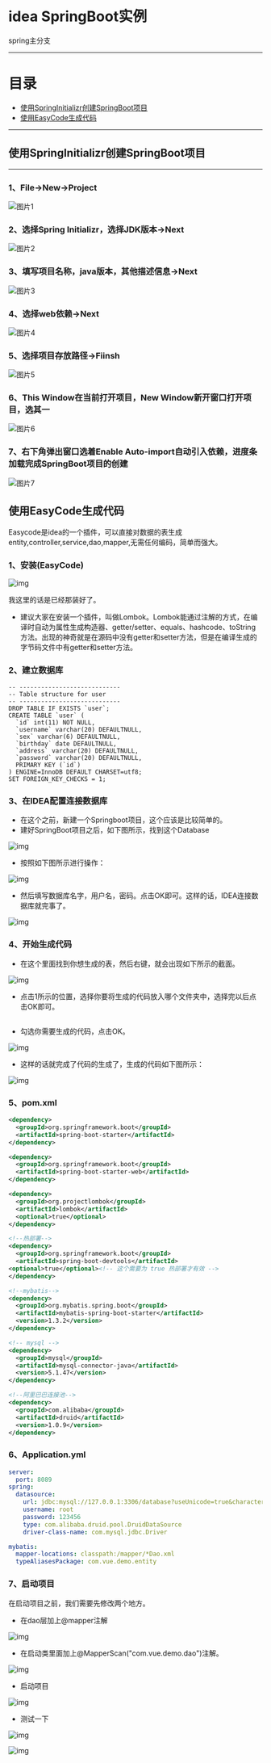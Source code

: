 # idea SpringBoot实例
spring主分支
****
# 目录
* [使用SpringInitializr创建SpringBoot项目](#使用SpringInitializr创建SpringBoot项目) 
* [使用EasyCode生成代码](#使用EasyCode生成代码) 
****
## 使用SpringInitializr创建SpringBoot项目
------
###  1、File→New→Project 

![图片1](assets/1.png)

###  2、选择Spring Initializr，选择JDK版本→Next  

![图片2](assets/2.png)

###  3、填写项目名称，java版本，其他描述信息→Next     

![图片3](assets/3.png)

###  4、选择web依赖→Next   

![图片4](assets/4.png)

###  5、选择项目存放路径→Fiinsh

![图片5](assets/5.png)

###  6、This Window在当前打开项目，New Window新开窗口打开项目，选其一

![图片6](assets/6.png)

###  7、右下角弹出窗口选着Enable Auto-import自动引入依赖，进度条加载完成SpringBoot项目的创建

![图片7](assets/7.png)

## 使用EasyCode生成代码

Easycode是idea的一个插件，可以直接对数据的表生成entity,controller,service,dao,mapper,无需任何编码，简单而强大。

### 1、安装(EasyCode)

![img](assets/640-1583483562423.jfif)

我这里的话是已经那装好了。

- 建议大家在安装一个插件，叫做Lombok。Lombok能通过注解的方式，在编译时自动为属性生成构造器、getter/setter、equals、hashcode、toString方法。出现的神奇就是在源码中没有getter和setter方法，但是在编译生成的字节码文件中有getter和setter方法。

### 2、建立数据库

```mysql
-- ----------------------------
-- Table structure for user
-- ----------------------------
DROP TABLE IF EXISTS `user`;
CREATE TABLE `user` (
  `id` int(11) NOT NULL,
  `username` varchar(20) DEFAULTNULL,
  `sex` varchar(6) DEFAULTNULL,
  `birthday` date DEFAULTNULL,
  `address` varchar(20) DEFAULTNULL,
  `password` varchar(20) DEFAULTNULL,
  PRIMARY KEY (`id`)
) ENGINE=InnoDB DEFAULT CHARSET=utf8;
SET FOREIGN_KEY_CHECKS = 1;
```

### 3、在IDEA配置连接数据库

- 在这个之前，新建一个Springboot项目，这个应该是比较简单的。
- 建好SpringBoot项目之后，如下图所示，找到这个Database

![img](assets/640-1583483562455.jfif)

- 按照如下图所示进行操作：

![img](assets/640-1583483562415.jfif)

- 然后填写数据库名字，用户名，密码。点击OK即可。这样的话，IDEA连接数据库就完事了。

![img](assets/640.jfif)

### 4、开始生成代码

- 在这个里面找到你想生成的表，然后右键，就会出现如下所示的截面。

![img](assets/640-1583483562415.jfif)

- 点击1所示的位置，选择你要将生成的代码放入哪个文件夹中，选择完以后点击OK即可。

[ ![img](data:image/gif;base64,iVBORw0KGgoAAAANSUhEUgAAAAEAAAABCAYAAAAfFcSJAAAADUlEQVQImWNgYGBgAAAABQABh6FO1AAAAABJRU5ErkJggg==)](https://mp.weixin.qq.com/s?__biz=MzUzMTA2NTU2Ng==&mid=2247487551&idx=1&sn=18f64ba49f3f0f9d8be9d1fdef8857d9&scene=21#wechat_redirect)

- 勾选你需要生成的代码，点击OK。

![img](assets/640.png)

- 这样的话就完成了代码的生成了，生成的代码如下图所示：

![img](assets/640-1583483562417.jfif)

### 5、pom.xml

```xml
<dependency>
  <groupId>org.springframework.boot</groupId>
  <artifactId>spring-boot-starter</artifactId>
</dependency>

<dependency>
  <groupId>org.springframework.boot</groupId>
  <artifactId>spring-boot-starter-web</artifactId>
</dependency>

<dependency>
  <groupId>org.projectlombok</groupId>
  <artifactId>lombok</artifactId>
  <optional>true</optional>
</dependency>

<!--热部署-->
<dependency>
  <groupId>org.springframework.boot</groupId>
  <artifactId>spring-boot-devtools</artifactId>
<optional>true</optional><!-- 这个需要为 true 热部署才有效 -->
</dependency>

<!--mybatis-->
<dependency>
  <groupId>org.mybatis.spring.boot</groupId>
  <artifactId>mybatis-spring-boot-starter</artifactId>
  <version>1.3.2</version>
</dependency>

<!-- mysql -->
<dependency>
  <groupId>mysql</groupId>
  <artifactId>mysql-connector-java</artifactId>
  <version>5.1.47</version>
</dependency>

<!--阿里巴巴连接池-->
<dependency>
  <groupId>com.alibaba</groupId>
  <artifactId>druid</artifactId>
  <version>1.0.9</version>
</dependency>
```

### 6、Application.yml

```yaml
server:
  port: 8089
spring:
  datasource:
    url: jdbc:mysql://127.0.0.1:3306/database?useUnicode=true&characterEncoding=UTF-8
    username: root
    password: 123456
    type: com.alibaba.druid.pool.DruidDataSource
    driver-class-name: com.mysql.jdbc.Driver

mybatis:
  mapper-locations: classpath:/mapper/*Dao.xml
  typeAliasesPackage: com.vue.demo.entity
```

### 7、启动项目

在启动项目之前，我们需要先修改两个地方。

- 在dao层加上@mapper注解 

![img](assets/640-1583483562422.jfif)

- 在启动类里面加上@MapperScan("com.vue.demo.dao")注解。

![img](assets/640-1583483562416.jfif)

- 启动项目

![img](assets/640.jfif)

- 测试一下

![img](assets/640-1583483562423.png)

![img](assets/640-1583483562416.png)